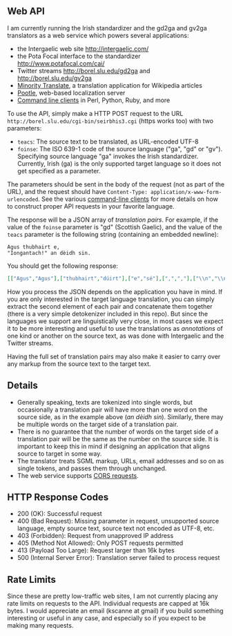 
Web API
-------

I am currently running the Irish standardizer and the gd2ga and gv2ga
translators as a web service which powers several applications:

* the Intergaelic web site <http://intergaelic.com/>
* the Pota Focal interface to the standardizer <http://www.potafocal.com/cai/>
* Twitter streams <http://borel.slu.edu/gd2ga> and <http://borel.slu.edu/gv2ga>
* [Minority Translate](http://translate.keeleleek.ee/wiki/Esileht), a translation application for Wikipedia articles
* [Pootle](http://pootle.translatehouse.org/), web-based localization server
* [Command line clients](https://github.com/kscanne/caighdean/tree/master/clients) in Perl, Python, Ruby, and more

To use the API, simply make a HTTP POST request to the URL
`http://borel.slu.edu/cgi-bin/seirbhis3.cgi` (https works too)
with two parameters:

* `teacs`: The source text to be translated, as URL-encoded UTF-8
* `foinse`: The ISO 639-1 code of the source language ("ga", "gd" or "gv"). Specifying source language "ga" invokes the Irish standardizer.  Currently, Irish (ga) is the only supported target language so it does not get specified as a parameter.

The parameters should be sent in the body of the request
(not as part of the URL), and the request should have
`Content-Type: application/x-www-form-urlencoded`.  See
the various [command-line clients](https://github.com/kscanne/caighdean/tree/master/clients) for more details on how to construct proper API requests
in your favorite language.

The response will be a JSON array of _translation pairs_.  For example,
if the value of the `foinse` parameter is "gd" (Scottish Gaelic), and
the value of the `teacs` parameter is the following string (containing an embedded newline):

```
Agus thubhairt e,
"Iongantach!" an dèidh sin.
```

You should get the following response:

```json
[["Agus","Agus"],["thubhairt","dúirt"],["e","sé"],[",",","],["\\n","\\n"],["\"","\""],["Iongantach","Iontach"],["!","!"],["\"","\""],["an dèidh sin","ina dhiaidh sin"],[".","."]]
```

How you process the JSON depends on the application you have in mind.
If you are only interested in the target language translation, you can
simply extract the second element of each pair and concatenate them
together (there is a very simple detokenizer included in this repo). 
But since the languages we support are linguistically very close, in most
cases we expect it to be more interesting and useful to use the
translations as _annotations_ of one kind or another on the source text,
as was done with Intergaelic and the Twitter streams.

Having the full set of translation pairs may also make it easier to 
carry over any markup from the source text to the target text.

Details
-------

* Generally speaking, texts are tokenized into single words, but occasionally
a translation pair will have more than one word on the source side, as
in the example above (_an dèidh sin_). Similarly, there may be multiple
words on the target side of a translation pair.
* There is no guarantee that the number of words on the target side
of a translation pair will be the same as the number on the source side.
It is important to keep this in mind if designing an application that
aligns source to target in some way.
* The translator treats SGML markup, URLs, email addresses and so on as
single tokens, and passes them through unchanged.
* The web service supports [CORS requests](http://enable-cors.org/).

HTTP Response Codes
-------------------

* 200 (OK): Successful request
* 400 (Bad Request): Missing parameter in request, unsupported source language, empty source text, source text not encoded as UTF-8, etc.
* 403 (Forbidden): Request from unapproved IP address
* 405 (Method Not Allowed): Only POST requests permitted
* 413 (Payload Too Large): Request larger than 16k bytes
* 500 (Internal Server Error): Translation server failed to process request

Rate Limits
-----------

Since these are pretty low-traffic web sites, I am not currently placing
any rate limits on requests to the API.  Individual requests are capped
at 16k bytes.  I would appreciate an email (kscanne at gmail) if you build
something interesting or useful in any case, and especially so if you expect
to be making many requests.
